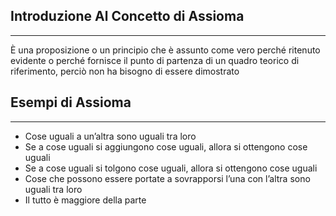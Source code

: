 ## Introduzione Al Concetto di Assioma

---

È una proposizione o un principio che è assunto come vero perché ritenuto evidente o perché fornisce il punto di partenza di un quadro teorico di riferimento, perciò non ha bisogno di essere dimostrato

## Esempi di Assioma

---
- Cose uguali a un’altra sono uguali tra loro
- Se a cose uguali si aggiungono cose uguali, allora si ottengono cose uguali
- Se a cose uguali si tolgono cose uguali, allora si ottengono cose uguali
- Cose che possono essere portate a sovrapporsi l’una con l’altra sono uguali tra loro
- Il tutto è maggiore della parte